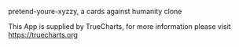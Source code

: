 
pretend-youre-xyzzy, a cards against humanity clone

This App is supplied by TrueCharts, for more information please visit https://truecharts.org
